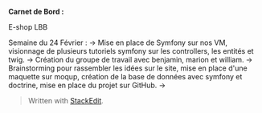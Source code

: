 
<p><strong>Carnet de Bord :</strong></p>
<p>E-shop LBB</p>

Semaine du 24 Février : 
	-> Mise en place de Symfony sur nos VM, visionnage de plusieurs tutoriels symfony sur les controllers, les entités et twig.
	-> Création du groupe de travail avec benjamin, marion et william.
	-> Brainstorming pour rassembler les idées sur le site, mise en place d'une maquette sur moqup, création de la base de données avec symfony et doctrine, mise en place du projet sur GitHub.
	->










<blockquote>
<p>Written with <a href="https://stackedit.io/">StackEdit</a>.</p>
</blockquote>

<!--stackedit_data:
eyJoaXN0b3J5IjpbMzM4MTYxODYxLDIwNTI0MDQ2ODksMjEzMj
c5NjEwMywtNjY3OTA1NTExLDgwMjMzODAyN119
-->